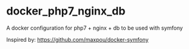 # docker_php7_nginx_db
A docker configuration for php7 + nginx + db to be used with symfony

Inspired by: https://github.com/maxpou/docker-symfony
